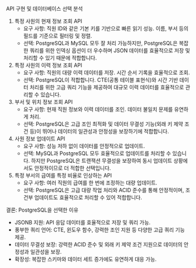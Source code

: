 API 구현 및 데이터베이스 선택 분석
1. 특정 사원의 현재 정보 조회 API
   - 요구 사항:
   직원 ID와 같은 기본 키를 기반으로 빠른 읽기 성능.
   이름, 부서 등의 필드를 기준으로 필터링 및 정렬.
   - 선택:
   PostgreSQL과 MySQL 모두 잘 처리 가능하지만, PostgreSQL은 복잡한 쿼리를 위한 인덱싱 옵션이 더 우수하며 JSON 데이터를 효율적으로 저장 및 처리할 수 있기 때문에 적합합니다.
2. 특정 사원의 이력 정보 조회 API
   - 요구 사항:
   직원의 대량 이력 데이터를 저장.
   시간 순서 기록을 효율적으로 조회.
   - 선택:
   PostgreSQL이 적합합니다. CTE(공통 테이블 표현식)와 시간 기반 데이터 처리를 위한 고급 쿼리 기능을 제공하여 대규모 이력 데이터를 효율적으로 관리할 수 있습니다.
3. 부서 및 위치 정보 조회 API
   - 요구 사항:
   현재 직원 정보와 이력 데이터를 조인.
   데이터 불일치 문제를 유연하게 처리.
   - 선택:
   PostgreSQL은 고급 조인 최적화 및 데이터 무결성 기능(외래 키 제약 조건 등)이 뛰어나 데이터의 일관성과 안정성을 보장하기에 적합합니다.
4. 사원 정보 업데이트 API
    - 요구 사항:
   성능 저하 없이 데이터를 안정적으로 업데이트.
   - 선택:
   MySQL과 PostgreSQL 모두 효율적으로 업데이트를 처리할 수 있습니다. 하지만 PostgreSQL은 트랜잭션 무결성을 보장하여 동시 업데이트 상황에서도 안정적이므로 더 적합한 선택입니다.
5. 특정 부서의 급여를 특정 비율로 인상하는 API
    - 요구 사항:
   여러 직원의 급여를 한 번에 조정하는 대량 업데이트.
   - 선택:
   PostgreSQL은 고급 대량 작업 처리와 ACID 준수를 통해 안정적이며, 조건부 업데이트도 효율적으로 처리할 수 있어 적합합니다.
   

결론: PostgreSQL을 선택한 이유
- JSONB 지원: API 응답 데이터를 효율적으로 저장 및 쿼리 가능.
- 풍부한 쿼리 언어: CTE, 윈도우 함수, 강력한 조인 지원 등 다양한 고급 쿼리 기능 제공.
- 데이터 무결성 보장: 강력한 ACID 준수 및 외래 키 제약 조건 지원으로 데이터의 안정성과 일관성을 보장.
- 확장성: 복잡한 스키마와 데이터 세트 증가에도 유연하게 대응 가능.